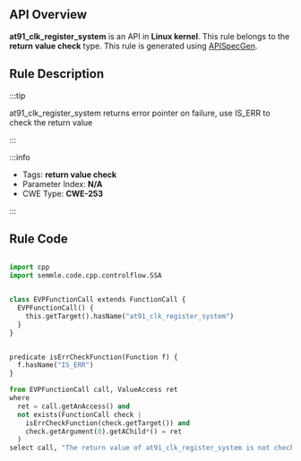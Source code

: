 ---
---


## API Overview
**at91_clk_register_system** is an API in **Linux kernel**. This rule belongs to the **return value check** type. This rule is generated using [APISpecGen](../../tools/APISpecGen).
## Rule Description

:::tip

at91_clk_register_system returns error pointer on failure, use IS_ERR to check the return value

:::

:::info

- Tags: **return value check**
- Parameter Index: **N/A**
- CWE Type: **CWE-253**

:::

## Rule Code
```python

import cpp
import semmle.code.cpp.controlflow.SSA


class EVPFunctionCall extends FunctionCall {
  EVPFunctionCall() {
    this.getTarget().hasName("at91_clk_register_system")
  }
}


predicate isErrCheckFunction(Function f) {
  f.hasName("IS_ERR") 
}

from EVPFunctionCall call, ValueAccess ret
where
  ret = call.getAnAccess() and
  not exists(FunctionCall check |
    isErrCheckFunction(check.getTarget()) and
    check.getArgument(0).getAChild*() = ret
  )
select call, "The return value of at91_clk_register_system is not checked with IS_ERR."
    
```